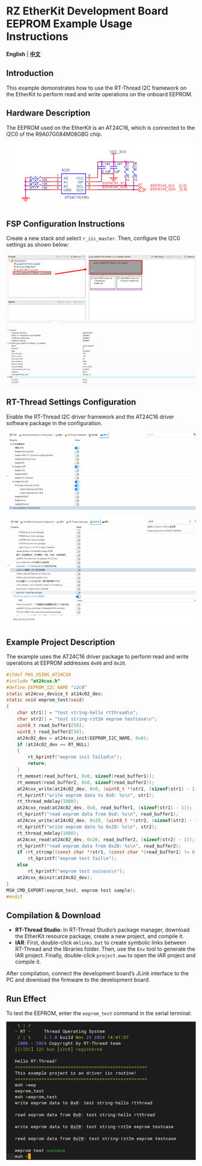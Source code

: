 # RZ EtherKit Development Board EEPROM Example Usage Instructions

**English** | [**中文**](./README_zh.md)

## Introduction

This example demonstrates how to use the RT-Thread I2C framework on the EtherKit to perform read and write operations on the onboard EEPROM.

## Hardware Description

The EEPROM used on the EtherKit is an AT24C16, which is connected to the I2C0 of the R9A07G084M08GBG chip.

![image-20241126101055884](figures/image-20241126101055884.png)

## FSP Configuration Instructions

Create a new stack and select `r_iic_master`. Then, configure the I2C0 settings as shown below:

![image-20241126101119612](figures/image-20241126101119612.png)

![image-20241126101131423](figures/image-20241126101131423.png)

## RT-Thread Settings Configuration

Enable the RT-Thread I2C driver framework and the AT24C16 driver software package in the configuration.

![image-20241126101213305](figures/image-20241126101213305.png)

![image-20241126101223969](figures/image-20241126101223969.png)

## Example Project Description

The example uses the AT24C16 driver package to perform read and write operations at EEPROM addresses `0x00` and `0x20`.

```c
#ifdef PKG_USING_AT24CXX
#include "at24cxx.h"
#define EEPROM_I2C_NAME "i2c0"
static at24cxx_device_t at24c02_dev;
static void eeprom_test(void)
{
    char str1[] = "test string-hello rtthread\n";
    char str2[] = "test string-rzt2m eeprom testcase\n";
    uint8_t read_buffer1[50];
    uint8_t read_buffer2[50];
    at24c02_dev = at24cxx_init(EEPROM_I2C_NAME, 0x0);
    if (at24c02_dev == RT_NULL)
    {
        rt_kprintf("eeprom init failed\n");
        return;
    }
    rt_memset(read_buffer1, 0x0, sizeof(read_buffer1));
    rt_memset(read_buffer2, 0x0, sizeof(read_buffer2));
    at24cxx_write(at24c02_dev, 0x0, (uint8_t *)str1, (sizeof(str1) - 1));
    rt_kprintf("write eeprom data to 0x0: %s\n", str1);
    rt_thread_mdelay(1000);
    at24cxx_read(at24c02_dev, 0x0, read_buffer1, (sizeof(str1) - 1));
    rt_kprintf("read eeprom data from 0x0: %s\n", read_buffer1);
    at24cxx_write(at24c02_dev, 0x20, (uint8_t *)str2, (sizeof(str2) - 1));
    rt_kprintf("write eeprom data to 0x20: %s\n", str2);
    rt_thread_mdelay(1000);
    at24cxx_read(at24c02_dev, 0x20, read_buffer2, (sizeof(str2) - 1));
    rt_kprintf("read eeprom data from 0x20: %s\n", read_buffer2);
    if (rt_strcmp((const char *)str1, (const char *)read_buffer1) != 0 && rt_strcmp((const char *)str2, (const char *)read_buffer2) != 0)
        rt_kprintf("eeprom test fail\n");
    else
        rt_kprintf("eeprom test success\n");
    at24cxx_deinit(at24c02_dev);
}
MSH_CMD_EXPORT(eeprom_test, eeprom test sample);
#endif
```

## Compilation & Download

* **RT-Thread Studio**: In RT-Thread Studio’s package manager, download the EtherKit resource package, create a new project, and compile it.
* **IAR**: First, double-click `mklinks.bat` to create symbolic links between RT-Thread and the libraries folder. Then, use the `Env` tool to generate the IAR project. Finally, double-click `project.eww` to open the IAR project and compile it.

After compilation, connect the development board’s JLink interface to the PC and download the firmware to the development board.

## Run Effect

To test the EEPROM, enter the `eeprom_test` command in the serial terminal:

![image-20241126101319522](figures/image-20241126101319522.png)